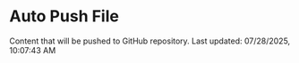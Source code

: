 # Auto Push File

Content that will be pushed to GitHub repository.
Last updated: 07/28/2025, 10:07:43 AM